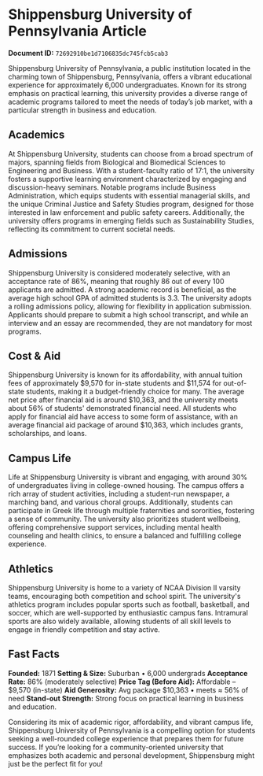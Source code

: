 # Shippensburg University of Pennsylvania Article

**Document ID:** `72692910be1d7106835dc745fcb5cab3`

Shippensburg University of Pennsylvania, a public institution located in the charming town of Shippensburg, Pennsylvania, offers a vibrant educational experience for approximately 6,000 undergraduates. Known for its strong emphasis on practical learning, this university provides a diverse range of academic programs tailored to meet the needs of today’s job market, with a particular strength in business and education.

## Academics
At Shippensburg University, students can choose from a broad spectrum of majors, spanning fields from Biological and Biomedical Sciences to Engineering and Business. With a student-faculty ratio of 17:1, the university fosters a supportive learning environment characterized by engaging and discussion-heavy seminars. Notable programs include Business Administration, which equips students with essential managerial skills, and the unique Criminal Justice and Safety Studies program, designed for those interested in law enforcement and public safety careers. Additionally, the university offers programs in emerging fields such as Sustainability Studies, reflecting its commitment to current societal needs.

## Admissions
Shippensburg University is considered moderately selective, with an acceptance rate of 86%, meaning that roughly 86 out of every 100 applicants are admitted. A strong academic record is beneficial, as the average high school GPA of admitted students is 3.3. The university adopts a rolling admissions policy, allowing for flexibility in application submission. Applicants should prepare to submit a high school transcript, and while an interview and an essay are recommended, they are not mandatory for most programs.

## Cost & Aid
Shippensburg University is known for its affordability, with annual tuition fees of approximately $9,570 for in-state students and $11,574 for out-of-state students, making it a budget-friendly choice for many. The average net price after financial aid is around $10,363, and the university meets about 56% of students' demonstrated financial need. All students who apply for financial aid have access to some form of assistance, with an average financial aid package of around $10,363, which includes grants, scholarships, and loans.

## Campus Life
Life at Shippensburg University is vibrant and engaging, with around 30% of undergraduates living in college-owned housing. The campus offers a rich array of student activities, including a student-run newspaper, a marching band, and various choral groups. Additionally, students can participate in Greek life through multiple fraternities and sororities, fostering a sense of community. The university also prioritizes student wellbeing, offering comprehensive support services, including mental health counseling and health clinics, to ensure a balanced and fulfilling college experience.

## Athletics
Shippensburg University is home to a variety of NCAA Division II varsity teams, encouraging both competition and school spirit. The university's athletics program includes popular sports such as football, basketball, and soccer, which are well-supported by enthusiastic campus fans. Intramural sports are also widely available, allowing students of all skill levels to engage in friendly competition and stay active.

## Fast Facts
**Founded:** 1871
**Setting & Size:** Suburban • 6,000 undergrads
**Acceptance Rate:** 86% (moderately selective)
**Price Tag (Before Aid):** Affordable – $9,570 (in-state)
**Aid Generosity:** Avg package $10,363 • meets ≈ 56% of need
**Stand-out Strength:** Strong focus on practical learning in business and education.

Considering its mix of academic rigor, affordability, and vibrant campus life, Shippensburg University of Pennsylvania is a compelling option for students seeking a well-rounded college experience that prepares them for future success. If you’re looking for a community-oriented university that emphasizes both academic and personal development, Shippensburg might just be the perfect fit for you!
